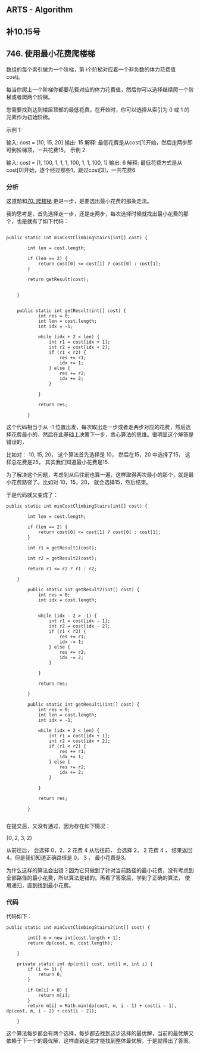 ## ARTS - Algorithm
## 补10.15号

## 746. 使用最小花费爬楼梯

数组的每个索引做为一个阶梯，第 i个阶梯对应着一个非负数的体力花费值 cost[i](索引从0开始)。

每当你爬上一个阶梯你都要花费对应的体力花费值，然后你可以选择继续爬一个阶梯或者爬两个阶梯。

您需要找到达到楼层顶部的最低花费。在开始时，你可以选择从索引为 0 或 1 的元素作为初始阶梯。

示例 1:

输入: cost = [10, 15, 20]
输出: 15
解释: 最低花费是从cost[1]开始，然后走两步即可到阶梯顶，一共花费15。
 示例 2:

输入: cost = [1, 100, 1, 1, 1, 100, 1, 1, 100, 1]
输出: 6
解释: 最低花费方式是从cost[0]开始，逐个经过那些1，跳过cost[3]，一共花费6


### 分析
这道题和[70. 爬楼梯](https://leetcode-cn.com/problems/climbing-stairs/description/) 更进一步，是要选出最小花费的那条走法。

我的思考是，首先选择走一步，还是走两步，每次选择时候就找出最小花费的那个，也是就有了如下代码：


```

public static int minCostClimbingStairs(int[] cost) {

        int len = cost.length;

        if (len == 2) {
            return cost[0] <= cost[1] ? cost[0] : cost[1];
        }

        return getResult(cost);


    }
    
    
    public static int getResult(int[] cost) {
            int res = 0;
            int len = cost.length;
            int idx = -1;

            while (idx + 2 < len) {
                int r1 = cost[idx + 1];
                int r2 = cost[idx + 2];
                if (r1 < r2) {
                    res += r1;
                    idx += 1;
                } else {
                    res += r2;
                    idx += 2;
                }

            }

            return res;

        }
```

这个代码相当于从 -1 位置出发，每次取出走一步或者走两步对应的花费，然后选择花费最小的，然后在此基础上决策下一步，贪心算法的思维。很明显这个解答是错误的，

比如对： 10, 15, 20， 这个算法首先选择是 10， 然后在15，20 中选择了15， 这样总花费是25， 其实我们知道最小花费是15.

为了解决这个问题，考虑到从后往前也算一遍，这样取得两次最小的那个，就是最小花费路径了。比如对 10，15，20， 就会选择15，然后结束。

于是代码就又变成了：

```
public static int minCostClimbingStairs(int[] cost) {

        int len = cost.length;

        if (len == 2) {
            return cost[0] <= cost[1] ? cost[0] : cost[1];
        }

        int r1 = getResult1(cost);

        int r2 = getResult2(cost);

        return r1 <= r2 ? r1 : r2;

    }

        public static int getResult2(int[] cost) {
            int res = 0;
            int idx = cost.length;


            while (idx - 2 > -1) {
                int r1 = cost[idx - 1];
                int r2 = cost[idx - 2];
                if (r1 < r2) {
                    res += r1;
                    idx -= 1;
                } else {
                    res += r2;
                    idx -= 2;
                }

            }

            return res;

        }

        public static int getResult1(int[] cost) {
            int res = 0;
            int len = cost.length;
            int idx = -1;

            while (idx + 2 < len) {
                int r1 = cost[idx + 1];
                int r2 = cost[idx + 2];
                if (r1 < r2) {
                    res += r1;
                    idx += 1;
                } else {
                    res += r2;
                    idx += 2;
                }

            }

            return res;

        }


```


在提交后，又没有通过，因为存在如下情况：

{0, 2, 3, 2}

从前往后， 会选择 0，2，2  花费 4
从后往前， 会选择 2， 2  花费 4
， 结果返回4。但是我们知道正确路径是 0， 3 ， 最小花费是3。


为什么这样的算法会出错？因为它只做到了针对当前路径的最小花费，没有考虑到全部路径的最小花费，所以算法是错的。再看了答案后，学到了正确的算法， 使用递归，直到找到最小花费。


### 代码

代码如下：

```
public static int minCostClimbingStairs2(int[] cost) {

        int[] m = new int[cost.length + 1];
        return dp(cost, m, cost.length);

    }

    private static int dp(int[] cost, int[] m, int i) {
        if (i <= 1) {
            return 0;
        }

        if (m[i] > 0) {
            return m[i];
        }
        return m[i] = Math.min(dp(cost, m, i - 1) + cost[i - 1], dp(cost, m, i - 2) + cost[i - 2]);

    }

```

这个算法每步都会有两个选择，每步都去找到这步选择的最优解，当前的最优解又依赖于下一个的最优解，这样直到走完才能找到整体最优解，于是就得出了答案。

